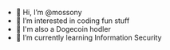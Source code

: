 - 👋 Hi, I’m @mossony
- 👀 I’m interested in coding fun stuff
- 🐶 I'm also a Dogecoin hodler
- 🌱 I’m currently learning Information Security


<!---
mossony/mossony is a ✨ special ✨ repository because its `README.md` (this file) appears on your GitHub profile.
You can click the Preview link to take a look at your changes.
--->
